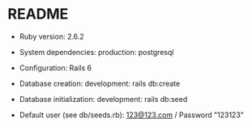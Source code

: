 # README

* Ruby version: 2.6.2

* System dependencies: production: postgresql

* Configuration: Rails 6

* Database creation: development: rails db:create

* Database initialization: development: rails db:seed

* Default user (see db/seeds.rb): 123@123.com / Password "123123"
